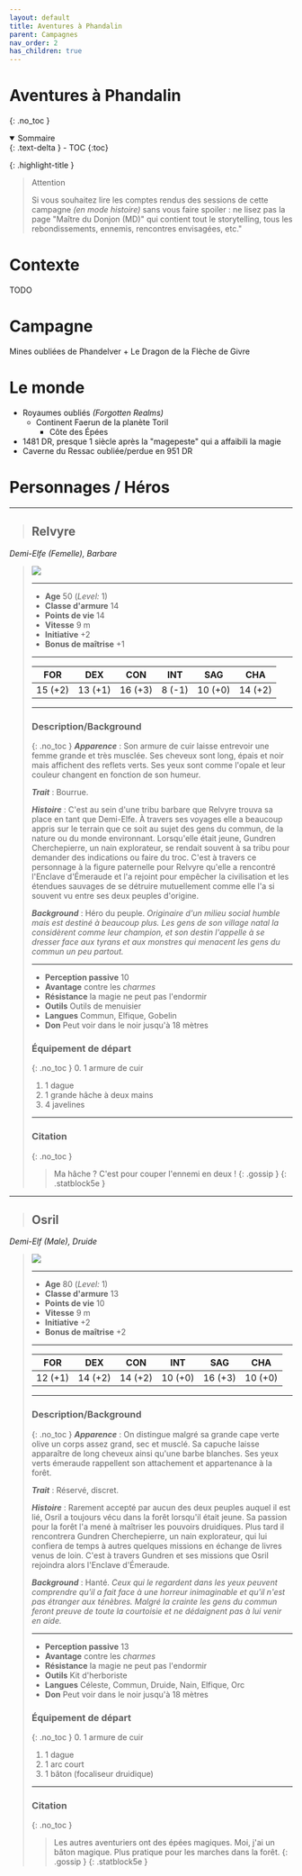 ```yaml
---
layout: default
title: Aventures à Phandalin
parent: Campagnes
nav_order: 2
has_children: true
---
```


# Aventures à Phandalin
{: .no_toc }

<details open markdown="block">
  <summary>
    Sommaire
  </summary>
  {: .text-delta }
- TOC
{:toc}
</details>


{: .highlight-title }
> Attention
>
> Si vous souhaitez lire les comptes rendus des sessions de cette campagne _(en mode histoire)_ sans vous faire spoiler : ne lisez pas la page "Maître du Donjon (MD)" qui contient tout le storytelling, tous les rebondissements, ennemis, rencontres envisagées, etc."


# Contexte

TODO

# Campagne

Mines oubliées de Phandelver + Le Dragon de la Flèche de Givre

# Le monde

- Royaumes oubliés _(Forgotten Realms)_
	- Continent Faerun de la planète Toril
		- Côte des Épées
- 1481 DR, presque 1 siècle après la "magepeste" qui a affaibili la magie
- Caverne du Ressac oubliée/perdue en 951 DR

# Personnages / Héros

___
> ## Relvyre
_Demi-Elfe (Femelle), Barbare_
>
> ![](/assets/2023-aventures-a-phandalin/Relvyre.jpg)
>
> ___
> - **Age** 50 (*Level:* 1)
> - **Classe d'armure** 14
> - **Points de vie** 14
> - **Vitesse** 9 m
> - **Initiative** +2
> - **Bonus de maîtrise** +1
> 
>___
> 
>|FOR|DEX|CON|INT|SAG|CHA|
>|---|---|---|---|---|---|
>|15 (+2)|13 (+1)|16 (+3)|8 (-1)|10 (+0)|14 (+2)|
> 
>___
> ### Description/Background
> {: .no_toc }
> ***Apparence*** : Son armure de cuir laisse entrevoir une femme grande et très musclée. Ses cheveux sont long, épais et noir mais affichent des reflets verts. Ses yeux sont comme l'opale et leur couleur changent en fonction de son humeur.
>
> ***Trait*** : Bourrue.
>
> ***Histoire*** : C'est au sein d'une tribu barbare que Relvyre trouva sa place en tant que Demi-Elfe. À travers ses voyages elle a beaucoup appris sur le terrain que ce soit au sujet des gens du commun, de la nature ou du monde environnant. Lorsqu'elle était jeune, Gundren Cherchepierre, un nain explorateur, se rendait souvent à sa tribu pour demander des indications ou faire du troc. C'est à travers ce personnage à la figure paternelle pour Relvyre qu'elle a rencontré l'Enclave d'Émeraude et l'a rejoint pour empêcher la civilisation et les étendues sauvages de se détruire mutuellement comme elle l'a si souvent vu entre ses deux peuples d'origine.
>
> ***Background*** : Héro du peuple. _Originaire d'un milieu social humble mais est destiné à beaucoup plus. Les gens de son village natal la considèrent comme leur champion, et son destin l'appelle à se dresser face aux tyrans et aux monstres qui menacent les gens du commun un peu partout._
>
>___
> - **Perception passive** 10
> - **Avantage** contre les _charmes_
> - **Résistance** la magie ne peut pas l'endormir
> - **Outils** Outils de menuisier
> - **Langues** Commun, Elfique, Gobelin
> - **Don** Peut voir dans le noir jusqu'à 18 mètres
>
> ### Équipement de départ
> {: .no_toc }
> 0. 1 armure de cuir   
> 1. 1 dague
> 2. 1 grande hâche à deux mains
> 3. 4 javelines
> 
>___
> ### Citation
>{: .no_toc }
> > Ma hâche ? C'est pour couper l'ennemi en deux !
>{: .gossip }
{: .statblock5e }


___
> ## Osril
_Demi-Elf (Male), Druide_
>
> ![](/assets/2023-aventures-a-phandalin/Osril.png)
>
> ___
> - **Age** 80 (*Level:* 1)
> - **Classe d'armure** 13
> - **Points de vie** 10
> - **Vitesse** 9 m
> - **Initiative** +2
> - **Bonus de maîtrise** +2
> 
>___
> 
>|FOR|DEX|CON|INT|SAG|CHA|
>|---|---|---|---|---|---|
>|12 (+1)|14 (+2)|14 (+2)|10 (+0)|16 (+3)|10 (+0)|
> 
>___
> ### Description/Background
> {: .no_toc }
> ***Apparence*** : On distingue malgré sa grande cape verte olive un corps assez grand, sec et musclé. Sa capuche laisse apparaître de long cheveux ainsi qu'une barbe blanches. Ses yeux verts émeraude rappellent son attachement et appartenance à la forêt.
>
> ***Trait*** : Réservé, discret.
>
> ***Histoire*** : Rarement accepté par aucun des deux peuples auquel il est lié, Osril a toujours vécu dans la forêt lorsqu'il était jeune. Sa passion pour la forêt l'a mené à maîtriser les pouvoirs druidiques. Plus tard il rencontrera Gundren Cherchepierre, un nain explorateur, qui lui confiera de temps à autres quelques missions en échange de livres venus de loin. C'est à travers Gundren et ses missions que Osril rejoindra alors l'Enclave d'Émeraude.
>
> ***Background*** : Hanté. _Ceux qui le regardent dans les yeux peuvent comprendre qu'il a fait face à une horreur inimaginable et qu'il n'est pas étranger aux ténèbres. Malgré la crainte les gens du commun feront preuve de toute la courtoisie et ne dédaignent pas à lui venir en aide._
>
>___
> - **Perception passive** 13
> - **Avantage** contre les _charmes_
> - **Résistance** la magie ne peut pas l'endormir
> - **Outils** Kit d'herboriste
> - **Langues** Céleste, Commun, Druide, Nain, Elfique, Orc
> - **Don** Peut voir dans le noir jusqu'à 18 mètres
>
> ### Équipement de départ
> {: .no_toc }
> 0. 1 armure de cuir   
> 1. 1 dague
> 2. 1 arc court
> 3. 1 bâton (focaliseur druidique) 
> 
>___
> ### Citation
>{: .no_toc }
> > Les autres aventuriers ont des épées magiques. Moi, j'ai un bâton magique. Plus pratique pour les marches dans la forêt.
>{: .gossip }
{: .statblock5e }



